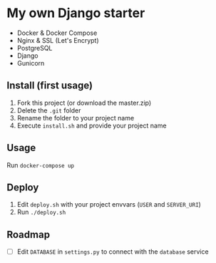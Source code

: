 # My own Django starter

- Docker & Docker Compose
- Nginx & SSL (Let's Encrypt)
- PostgreSQL
- Django
- Gunicorn

## Install (first usage)
1. Fork this project (or download the master.zip)
2. Delete the `.git` folder
3. Rename the folder to your project name
4. Execute `install.sh` and provide your project name

## Usage
Run `docker-compose up`

## Deploy
1. Edit `deploy.sh` with your project envvars (`USER` and `SERVER_URI`)
2. Run `./deploy.sh`


## Roadmap
- [ ] Edit `DATABASE` in `settings.py` to connect with the `database` service
